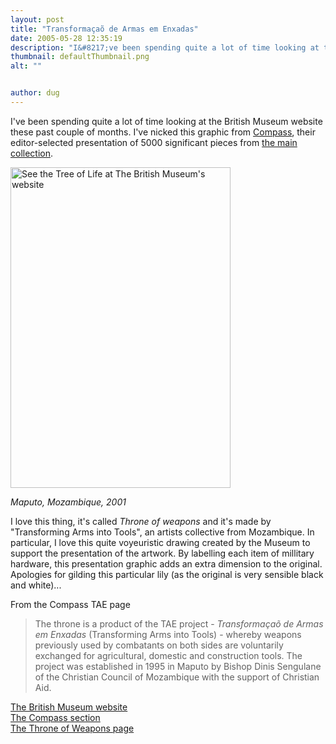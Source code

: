 ```yaml
---
layout: post
title: "Transformaçaõ de Armas em Enxadas"
date: 2005-05-28 12:35:19
description: "I&#8217;ve been spending quite a lot of time looking at the British Museum website these past couple of months. I&#8217;ve nicked this graphic from Compass, their editor-selected presentation of 5000 significant pieces from the main collection. Maputo, Mozambique, 2001 I&#8230;"
thumbnail: defaultThumbnail.png
alt: ""


author: dug
---
```


<p>I've been spending quite a lot of time looking at the British Museum website these past couple of months. I've nicked this graphic from <a href="http://www.thebritishmuseum.ac.uk/compass/ixbin/hixclient.exe?_IXDB_=compass&amp;search-form=graphical%2Fmain.html&amp;submit-button=search">Compass</a>, their editor-selected presentation of 5000 significant pieces from <a href="http://www.thebritishmuseum.ac.uk/">the main collection</a>.</p>

<p><a href="http://www.thebritishmuseum.ac.uk/compass/ixbin/hixclient.exe?_IXDB_=compass&amp;_IXFIRST_=1&amp;_IXMAXHITS_=1&amp;_IXSPFX_=graphical/full/&amp;$+with+all_unique_id_index+is+$=OBJ13492&amp;submit-button=summary"><img alt="See the Tree of Life at The British Museum's website" src="http://www.donkeyontheedge.com/i/tol.gif" width="352" height="513" style="border:0;" /></a></p>

<p><em>Maputo, Mozambique, 2001</em></p>

<p>I love this thing, it's called <em>Throne of weapons</em> and it's made by "Transforming Arms into Tools", an artists collective from Mozambique. In particular, I love this quite voyeuristic drawing created by the Museum to support the presentation of the artwork. By labelling each item of millitary hardware, this presentation graphic adds an extra dimension to the original. Apologies for gilding this particular lily (as the original is very sensible black and white)...</p>

<p>From the Compass <span class="caps">TAE </span>page</p>

<blockquote><p>The throne is a product of the <span class="caps">TAE </span>project - <em>Transformaçaõ de Armas em Enxadas</em> (Transforming Arms into Tools) - whereby weapons previously used by combatants on both sides are voluntarily exchanged for agricultural, domestic and construction tools. The project was established in 1995 in Maputo by Bishop Dinis Sengulane of the Christian Council of Mozambique with the support of Christian Aid.</p></blockquote>

<p><a href="http://www.thebritishmuseum.ac.uk/">The British Museum website</a><br />
<a href="http://www.thebritishmuseum.ac.uk/compass/ixbin/hixclient.exe?_IXDB_=compass&amp;search-form=graphical%2Fmain.html&amp;submit-button=search">The Compass section</a><br />
<a href="http://www.thebritishmuseum.ac.uk/compass/ixbin/hixclient.exe?_IXDB_=compass&amp;_IXFIRST_=1&amp;_IXMAXHITS_=1&amp;_IXSPFX_=graphical%2Ffull%2F&amp;%24+with+all_unique_id_index+is+%24=OBJ13492&amp;submit-button=summary">The Throne of Weapons page</a></p>
